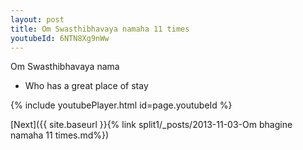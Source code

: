 ```yaml
---
layout: post
title: Om Swasthibhavaya namaha 11 times
youtubeId: 6NTN8Xg9nWw
---
```

 
 
Om Swasthibhavaya nama 
 
 -  Who has a great place of stay 
 
  
 
  
 
 
 
 
 
 


{% include youtubePlayer.html id=page.youtubeId %}
 
[Next]({{ site.baseurl }}{% link  split1/_posts/2013-11-03-Om bhagine namaha 11 times.md%})
 
